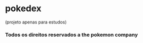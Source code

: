 # pokedex
(projeto apenas para estudos) <br>
<h3> Todos os direitos reservados a the pokemon company </h3>
